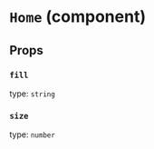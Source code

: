 `Home` (component)
==================



Props
-----

### `fill`

type: `string`


### `size`

type: `number`

